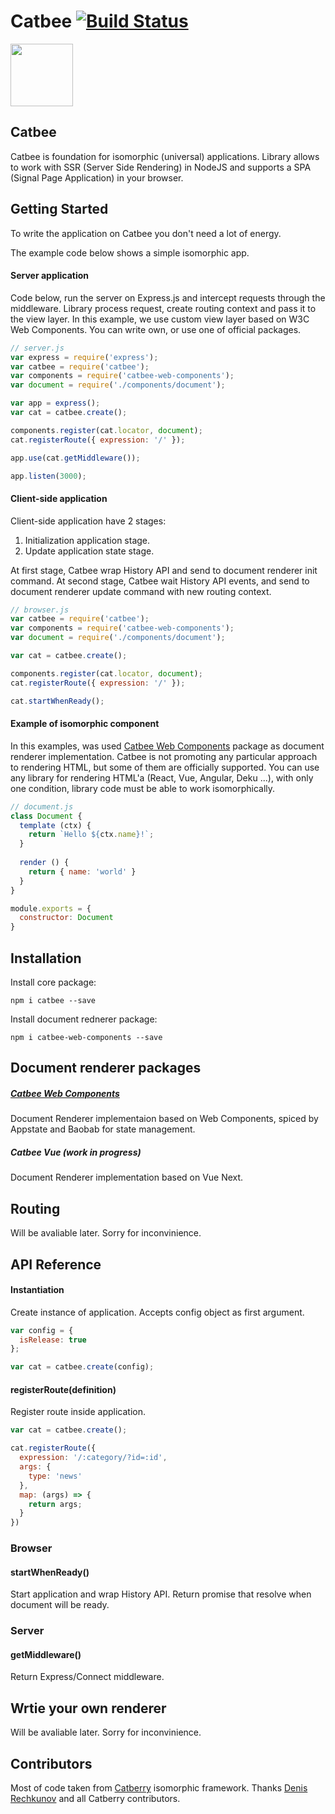 Catbee [![Build Status](https://travis-ci.org/catbee/catbee.svg?branch=master)](https://travis-ci.org/markuplab/catbee)
======

<img src="https://raw.githubusercontent.com/markuplab/catbee-todomvc/master/logo.png" width="100" height="100" />

## Catbee

Catbee is foundation for isomorphic (universal) applications. Library allows to work with SSR (Server Side Rendering) in NodeJS and supports a SPA (Signal Page Application) in your browser.

## Getting Started

To write the application on Catbee you don't need a lot of energy.

The example code below shows a simple isomorphic app.

#### Server application
Code below, run the server on Express.js and intercept requests through the middleware.
Library process request, create routing context and pass it to the view layer. 
In this example, we use custom view layer based on W3C Web Components. 
You can write own, or use one of official packages.

``` javascript
// server.js
var express = require('express');
var catbee = require('catbee');
var components = require('catbee-web-components');
var document = require('./components/document');

var app = express();
var cat = catbee.create();

components.register(cat.locator, document);
cat.registerRoute({ expression: '/' });

app.use(cat.getMiddleware());

app.listen(3000);
```

#### Client-side application
Client-side application have 2 stages:

1. Initialization application stage.
2. Update application state stage.

At first stage, Catbee wrap History API and send to document renderer init command. 
At second stage, Catbee wait History API events, and send to document renderer update command with new routing context.

``` javascript
// browser.js
var catbee = require('catbee');
var components = require('catbee-web-components');
var document = require('./components/document');

var cat = catbee.create();

components.register(cat.locator, document);
cat.registerRoute({ expression: '/' });

cat.startWhenReady();
```

#### Example of isomorphic component
In this examples, was used [Catbee Web Components](https://github.com/catbee/catbee-web-components) package as document renderer implementation. Catbee is not promoting any particular approach to rendering HTML, but some of them are officially supported. You can use any library for rendering HTML'a (React, Vue, Angular, Deku ...), with only one condition, library code must be able to work isomorphically.

``` javascript
// document.js
class Document {
  template (ctx) {
    return `Hello ${ctx.name}!`;
  }
  
  render () {
    return { name: 'world' }
  }
}

module.exports = {
  constructor: Document
}
```

## Installation

Install core package:

```
npm i catbee --save
```

Install document rednerer package:

```
npm i catbee-web-components --save
```

## Document renderer packages

##### [Catbee Web Components](https://github.com/catbee/catbee-web-components)
Document Renderer implementaion based on Web Components, spiced by Appstate and Baobab for state management. 

##### Catbee Vue (work in progress) 
Document Renderer implementation based on Vue Next.

## Routing

Will be avaliable later. Sorry for inconvinience.

## API Reference

#### Instantiation

Create instance of application. Accepts config object as first argument.

``` javascript
var config = {
  isRelease: true
};

var cat = catbee.create(config);
```

#### registerRoute(definition)

Register route inside application. 

``` javascript
var cat = catbee.create();

cat.registerRoute({
  expression: '/:category/?id=:id',
  args: {
    type: 'news'  
  },
  map: (args) => {
    return args;
  }
})
```
### Browser
#### startWhenReady() 

Start application and wrap History API. 
Return promise that resolve when document will be ready.

### Server
#### getMiddleware()

Return Express/Connect middleware.

## Wrtie your own renderer

Will be avaliable later. Sorry for inconvinience.

## Contributors
Most of code taken from [Catberry](https://github.com/catberry/catberry) isomorphic framework. Thanks [Denis Rechkunov](https://github.com/pragmader) and all Catberry contributors.

